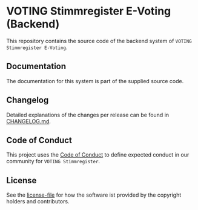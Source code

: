 # VOTING Stimmregister E-Voting (Backend)

This repository contains the source code of the backend system of `VOTING Stimmregister E-Voting`.

## Documentation

The documentation for this system is part of the supplied source code.

## Changelog

Detailed explanations of the changes per release can be found in  [CHANGELOG.md](./CHANGELOG.md).

## Code of Conduct

This project uses the [Code of Conduct](./CODE_OF_CONDUCT.md) to define expected conduct in our community for `VOTING Stimmregister`.

## License

See the [license-file](./LICENSE) for how the software ist provided by the copyright holders and contributors.
